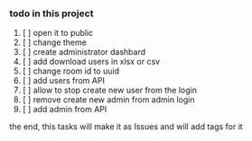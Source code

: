 ### todo in this project
1. [ ] open it to public
2. [ ] change theme
3. [ ] create administrator dashbard
4. [ ] add download users in xlsx or csv
5. [ ] change room id to uuid
6. [ ] add users from API
7. [ ] allow to stop create new user from the login
8. [ ] remove create new admin from admin login
9. [ ] add admin from API

the end, 
this tasks will make it as Issues and will add tags for it
